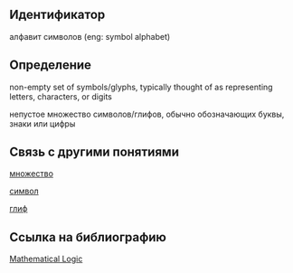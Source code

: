 ## Идентификатор

алфавит символов (eng: symbol alphabet)

## Определение

non-empty set of symbols/glyphs, typically thought of as representing letters, characters, or digits

непустое множество символов/глифов, обычно обозначающих буквы, знаки или цифры

## Связь с другими понятиями

[множество](https://github.com/Dememedp/yapis-course/edit/main/concept/Set.md)

[символ](https://github.com/Dememedp/yapis-course/edit/main/concept/Symbol.md)

[глиф](https://github.com/Dememedp/yapis-course/blob/main/concept/Glyph.md)

## Ссылка на библиографию

[Mathematical Logic]()
